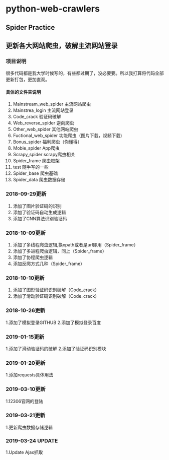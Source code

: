 # python-web-crawlers
## Spider Practice
## 更新各大网站爬虫，破解主流网站登录

### 项目说明
很多代码都是我大学时候写的，有些都过期了，没必要要。所以我打算将代码全部更新打包，更加直观。

#### 具体的文件夹说明
1. Mainstream_web_spider  主流网站爬虫
2. Mainstrea_login 主流网站登录
3. Code_crack 验证码破解
4. Web_reverse_spider 逆向爬虫
5. Other_web_spider 其他网站爬虫
6. Fuctional_web_spider 功能爬虫（图片下载，视频下载)
7. Bonus_spider 福利爬虫（你懂得）
8. Mobie_spider App爬虫
9. Scrapy_spider scrapy爬虫相关
10. Spider_frame 爬虫框架
11. test 随手写的一些
12. Spider_base 爬虫基础
13. Spider_data 爬虫数据存储



### 2018-09-29更新
1. 添加了图片验证码的识别
2. 添加了验证码自动生成逻辑
3. 添加了CNN算法识别验证码


### 2018-10-09更新
1. 添加了多线程爬虫逻辑,换xpath或者是url即用（Spider_frame）
2. 添加了多进程爬虫逻辑，同上（Spider_frame）
3. 添加了协程爬虫逻辑
4. 添加反爬方式几种（Spider_frame）


### 2018-10-10更新
1. 添加了图形验证码识别破解（Code_crack）
2. 添加了滑动验证码识别破解（Code_crack）


### 2018-10-26更新
1.添加了模拟登录GITHUB
2.添加了模拟登录百度

### 2019-01-15更新
1.添加了滑动验证码的破解
2.添加了验证码识别模块

### 2019-01-20更新
1.添加requests具体用法

### 2019-03-10更新
1.12306官网的登陆

### 2019-03-21更新
1.更新爬虫数据存储逻辑

### 2019-03-24 UPDATE
1.Update Ajax抓取